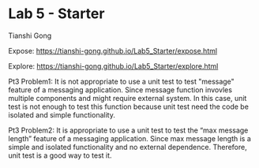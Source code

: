 # Lab 5 - Starter
Tianshi Gong

Expose: https://tianshi-gong.github.io/Lab5_Starter/expose.html

Explore: https://tianshi-gong.github.io/Lab5_Starter/explore.html

Pt3 Problem1: It is not appropriate to use a unit test to test "message" feature of a messaging application. Since message function invovles multiple components and might require external system. In this case, unit test is not enough to test this function because unit test need the code be isolated and simple functionality.

Pt3 Problem2: It is appropriate to use a unit test to test the “max message length” feature of a messaging application. Since max message length is a simple and isolated functionality and no external dependence. Therefore, unit test is a good way to test it.
